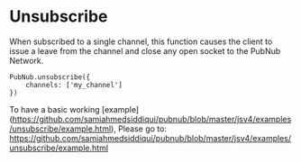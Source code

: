# Unsubscribe

When subscribed to a single channel, this function causes the client to issue a leave from the channel and close any open socket to the PubNub Network. 

```
PubNub.unsubscribe({
	channels: ['my_channel']
})
```

To have a basic working [example] (https://github.com/samiahmedsiddiqui/pubnub/blob/master/jsv4/examples/unsubscribe/example.html), Please go to: https://github.com/samiahmedsiddiqui/pubnub/blob/master/jsv4/examples/unsubscribe/example.html
